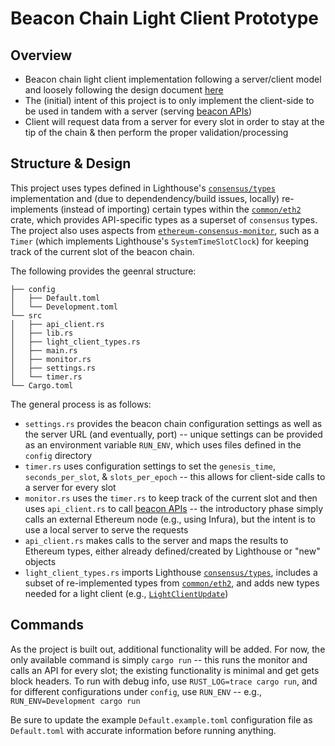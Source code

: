 # Beacon Chain Light Client Prototype

## Overview

- Beacon chain light client implementation following a server/client model and loosely following the design document [here](https://notes.ethereum.org/@ralexstokes/HJxDMi8vY)
- The (initial) intent of this project is to only implement the client-side to be used in tandem with a server (serving [beacon APIs](https://ethereum.github.io/beacon-APIs))
- Client will request data from a server for every slot in order to stay at the tip of the chain & then perform the proper validation/processing

## Structure & Design

This project uses types defined in Lighthouse's [`consensus/types`](https://github.com/sigp/lighthouse/tree/stable/consensus/types/src) implementation and (due to dependendency/build issues, locally) re-implements (instead of importing) certain types within the [`common/eth2`](https://github.com/sigp/lighthouse/blob/stable/common/eth2/src/types.rs) crate, which provides API-specific types as a superset of `consensus` types. The project also uses aspects from [`ethereum-consensus-monitor`](https://github.com/ralexstokes/ethereum-consensus-monitor), such as a `Timer` (which implements Lighthouse's `SystemTimeSlotClock`) for keeping track of the current slot of the beacon chain.

The following provides the geenral structure:

```
├── config
│   ├── Default.toml
│   └── Development.toml
└── src
│   ├── api_client.rs
│   ├── lib.rs
│   ├── light_client_types.rs
│   ├── main.rs
│   ├── monitor.rs
│   ├── settings.rs
│   └── timer.rs
└── Cargo.toml
```

The general process is as follows:

- `settings.rs` provides the beacon chain configuration settings as well as the server URL (and eventually, port) -- unique settings can be provided as an environment variable `RUN_ENV`, which uses files defined in the `config` directory
- `timer.rs` uses configuration settings to set the `genesis_time`, `seconds_per_slot`, & `slots_per_epoch` -- this allows for client-side calls to a server for every slot
- `monitor.rs` uses the `timer.rs` to keep track of the current slot and then uses `api_client.rs` to call [beacon APIs](https://ethereum.github.io/beacon-APIs) -- the introductory phase simply calls an external Ethereum node (e.g., using Infura), but the intent is to use a local server to serve the requests
- `api_client.rs` makes calls to the server and maps the results to Ethereum types, either already defined/created by Lighthouse or "new" objects
- `light_client_types.rs` imports Lighthouse [`consensus/types`](https://github.com/sigp/lighthouse/tree/stable/consensus/types/src), includes a subset of re-implemented types from [`common/eth2`](https://github.com/sigp/lighthouse/blob/stable/common/eth2/src/types.rs), and adds new types needed for a light client (e.g., [`LightClientUpdate`](https://github.com/ethereum/consensus-specs/blob/dev/specs/altair/sync-protocol.md#lightclientupdate))

## Commands

As the project is built out, additional functionality will be added. For now, the only available command is simply `cargo run` -- this runs the monitor and calls an API for every slot; the existing functionality is minimal and get gets block headers. To run with debug info, use `RUST_LOG=trace cargo run`, and for different configurations under `config`, use `RUN_ENV` -- e.g., `RUN_ENV=Development cargo run`

Be sure to update the example `Default.example.toml` configuration file as `Default.toml` with accurate information before running anything.

